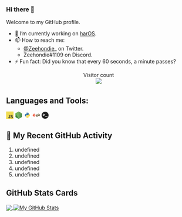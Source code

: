 ### Hi there 👋

Welcome to my GitHub profile.

- 🔭 I’m currently working on [harOS](https://github.com/thgeraads/harOS).
- 📫 How to reach me: 
  - [@Zeehondie_](https://twitter.com/@Zeehondie_) on Twitter.
  - Zeehondie#1109 on Discord.
- ⚡ Fun fact: Did you know that every 60 seconds, a minute passes?

<p align="center"> 
  Visitor count<br>
  <img src="https://profile-counter.glitch.me/theikegeraads/count.svg" />
</p>

## **Languages and Tools:**
<code><img height="20" src="https://raw.githubusercontent.com/github/explore/80688e429a7d4ef2fca1e82350fe8e3517d3494d/topics/javascript/javascript.png"></code>
<code><img height="20" src="https://raw.githubusercontent.com/github/explore/80688e429a7d4ef2fca1e82350fe8e3517d3494d/topics/nodejs/nodejs.png"></code>
<code><img height="20" src="https://raw.githubusercontent.com/github/explore/80688e429a7d4ef2fca1e82350fe8e3517d3494d/topics/python/python.png"></code>
<code><img height="20" src="https://raw.githubusercontent.com/github/explore/80688e429a7d4ef2fca1e82350fe8e3517d3494d/topics/git/git.png"></code>
<code><img height="20" src="https://raw.githubusercontent.com/github/explore/80688e429a7d4ef2fca1e82350fe8e3517d3494d/topics/terminal/terminal.png"></code>

## 🔔 My Recent GitHub Activity
<!--START_SECTION:activity-->
1. undefined
2. undefined
3. undefined
4. undefined
5. undefined
<!--END_SECTION:activity-->

## GitHub Stats Cards
<a href="https://github.com/thgeraads/thgeraads">
  <img align="center" src="https://github-readme-stats.vercel.app/api/top-langs/?username=thgeraads&title_color=ffffff&text_color=c9cacc&icon_color=2bbc8a&bg_color=1d1f21" />
</a>
<a href="https://github.com/thgeraads/thgeraads">
  <img align="center" src="https://github-readme-stats.vercel.app/api?username=thgeraads&show_icons=true&line_height=40&count_private=true&title_color=ffffff&text_color=c9cacc&icon_color=2bbc8a&bg_color=1d1f21" alt="My GitHub Stats" />
</a>
